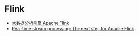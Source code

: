 # Flink
- [大数据分析引擎 Apache Flink](http://suanfazu.com/t/da-shu-ju-fen-xi-yin-qing-apache-flink/364?u=ben)
- [Real-time stream processing: The next step for Apache Flink](http://data-artisans.com/stream-processing-with-flink.html)
